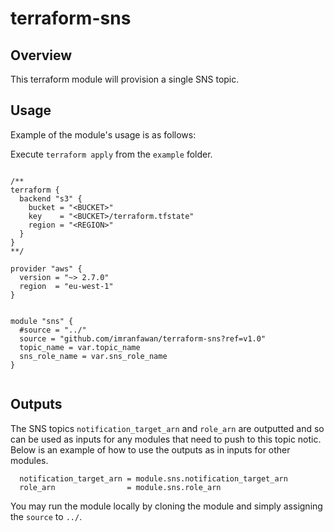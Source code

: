 # terraform-sns




## Overview

This terraform module will provision a single SNS topic. 
   
## Usage

Example of the module's usage is as follows:

Execute `terraform apply` from the `example` folder.

```{r, engine='bash', count_lines}

/**
terraform {
  backend "s3" {
    bucket = "<BUCKET>"
    key    = "<BUCKET>/terraform.tfstate"
    region = "<REGION>"
  }
}
**/

provider "aws" {
  version = "~> 2.7.0"
  region  = "eu-west-1"
}


module "sns" {
  #source = "../"
  source = "github.com/imranfawan/terraform-sns?ref=v1.0"
  topic_name = var.topic_name
  sns_role_name = var.sns_role_name
}


```

## Outputs

The SNS topics `notification_target_arn` and `role_arn` are outputted and so can be used as inputs for any modules that need to push to this topic notic. Below is an example of how to use the outputs as in inputs for other modules.

```
  notification_target_arn = module.sns.notification_target_arn
  role_arn                = module.sns.role_arn
```

You may run the module locally by cloning the module and simply assigning the `source` to `../`.
